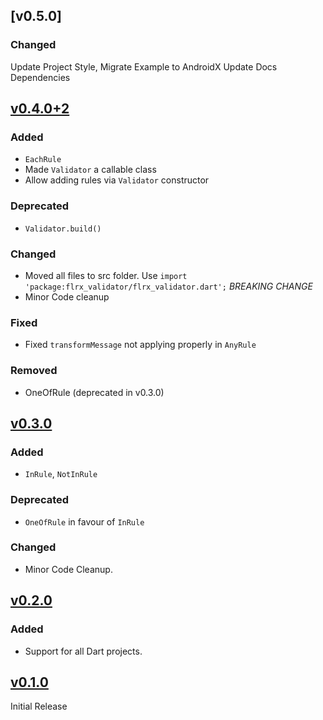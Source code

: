 ## [v0.5.0]

### Changed
Update Project Style,
Migrate Example to AndroidX
Update Docs Dependencies

## [v0.4.0+2]

### Added
- `EachRule`
- Made `Validator` a callable class
- Allow adding rules via `Validator` constructor

### Deprecated
- `Validator.build()`

### Changed
- Moved all files to src folder. Use `import 'package:flrx_validator/flrx_validator.dart';` *BREAKING CHANGE*
- Minor Code cleanup

### Fixed
- Fixed `transformMessage` not applying properly in `AnyRule`

### Removed
- OneOfRule (deprecated in v0.3.0)

## [v0.3.0]

### Added
- `InRule`, `NotInRule`

### Deprecated
- `OneOfRule` in favour of `InRule`

### Changed
- Minor Code Cleanup.

## [v0.2.0]

### Added
- Support for all Dart projects.

## [v0.1.0]

Initial Release

[v0.4.0+2]: https://github.com/flrx/validator/compare/v0.4.0+2...v0.3.0
[v0.3.0]: https://github.com/flrx/validator/compare/v0.3.0...v0.2.0
[v0.2.0]: https://github.com/flrx/validator/compare/v0.2.0...v0.1.0
[v0.1.0]: https://github.com/flrx/validator/tag/v0.1.0
